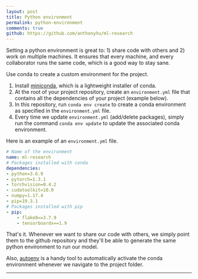 ```yaml
---
layout: post
title: Python environment
permalink: python-environment
comments: true
github: https://github.com/anthonyhu/ml-research
---
```


Setting a python environment is great to: 1) share code with others and 2) work on multiple machines. It ensures 
that every machine, and every collaborator runs the same code, which is a good way to stay sane.

Use conda to create a custom environment for the project. 

1. Install [miniconda](https://docs.conda.io/en/latest/miniconda.html), which is a lightweight installer of conda.
2. At the root of your project repository, create an `environment.yml` file that contains all the dependencies of your
project (example below).
3. In this repository, run `conda env create` to create a conda environment as specified in the `environment.yml` file.
4. Every time we update `environment.yml` (add/delete packages), simply run the command `conda env update` to update
the associated conda environment.


Here is an example of an `environment.yml` file.
```yaml
# Name of the environment
name: ml-research
# Packages installed with conda
dependencies:
- python=3.6.9
- pytorch=1.3.1
- torchvision=0.4.2
- cudatoolkit=10.0
- numpy=1.17.4
- pip=19.3.1
# Packages installed with pip
- pip:
    - flake8==3.7.9
    - tensorboardx==1.9
```

That's it. Whenever we want to share our code with others, we simply point them to the github repository and 
they'll be able to generate the same python environment to run our model.

Also, [autoenv](https://github.com/inishchith/autoenv) is a handy tool to automatically activate the conda environment
whenever we navigate to the project folder.

-----
